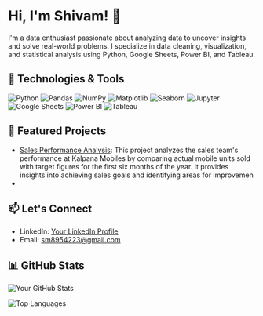 # Hi, I'm Shivam! 👋 

I'm a data enthusiast passionate about analyzing data to uncover insights and solve real-world problems. I specialize in data cleaning, visualization, and statistical analysis using Python, Google Sheets, Power BI, and Tableau.     

## 🔧 Technologies & Tools
![Python](https://img.shields.io/badge/-Python-3776AB?logo=python&logoColor=white)
![Pandas](https://img.shields.io/badge/-Pandas-150458?logo=pandas&logoColor=white)
![NumPy](https://img.shields.io/badge/-NumPy-013243?logo=numpy&logoColor=white)
![Matplotlib](https://img.shields.io/badge/-Matplotlib-11557C?logo=matplotlib&logoColor=white)
![Seaborn](https://img.shields.io/badge/-Seaborn-4B77BE?logo=seaborn&logoColor=white) 
![Jupyter](https://img.shields.io/badge/-Jupyter-F37626?logo=jupyter&logoColor=white)
![Google Sheets](https://img.shields.io/badge/-Google_Sheets-34A853?logo=google-sheets&logoColor=white)
![Power BI](https://img.shields.io/badge/-Power_BI-F2C811?logo=power-bi&logoColor=black)
![Tableau](https://img.shields.io/badge/-Tableau-E97627?logo=tableau&logoColor=white)

## 🚀 Featured Projects
- [Sales Performance Analysis](https://github.com/Shivam24012001/Sales-Performance-Analysis): This project analyzes the sales team's performance at Kalpana Mobiles by comparing actual mobile units sold with target figures for the first six months of the year. It provides insights into achieving sales goals and identifying areas for improvemen
- 

## 📫 Let's Connect
- LinkedIn: [Your LinkedIn Profile](https://www.linkedin.com/in/shivam-mishra-88a7b3200/)
- Email: [sm8954223@gmail.com](mailto:youremail@example.com)

## 📊 GitHub Stats
![Your GitHub Stats](https://github-readme-stats.vercel.app/api?username=Shivam24012001&show_icons=true&theme=radical&cache_seconds=86400)

![Top Languages](https://github-readme-stats.vercel.app/api/top-langs/?username=Shivam24012001&layout=compact&cache_seconds=86400)


